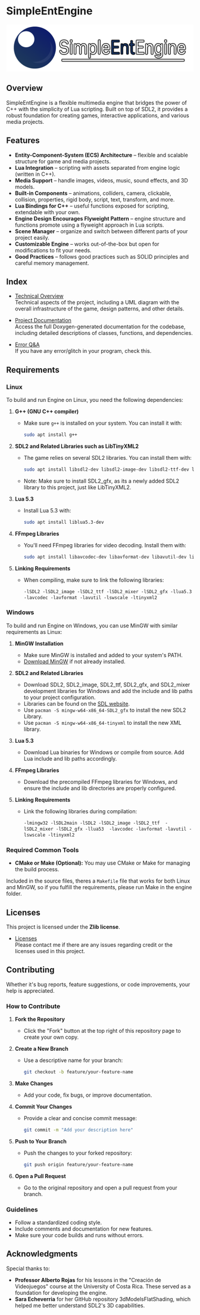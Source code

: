 # SimpleEntEngine

![Engine Logo](./resources/media/LogoA.png)

## Overview

SimpleEntEngine is a flexible multimedia engine that bridges the power of C++ with the simplicity of Lua scripting. Built on top of SDL2, it provides a robust foundation for creating games, interactive applications, and various media projects.

## Features
- **Entity-Component-System (ECS) Architecture** – flexible and scalable structure for game and media projects.
- **Lua Integration** – scripting with assets separated from engine logic (written in C++).
- **Media Support** – handle images, videos, music, sound effects, and 3D models.
- **Built-in Components** – animations, colliders, camera, clickable, collision, properties, rigid body, script, text, transform, and more.
- **Lua Bindings for C++** – useful functions exposed for scripting, extendable with your own.
- **Engine Design Encourages Flyweight Pattern** – engine structure and functions promote using a flyweight approach in Lua scripts.
- **Scene Manager** – organize and switch between different parts of your project easily.
- **Customizable Engine** – works out-of-the-box but open for modifications to fit your needs.
- **Good Practices** – follows good practices such as SOLID principles and careful memory management.

## Index

- [Technical Overview](./resources/markdown/technical_overview.md)  
  Technical aspects of the project, including a UML diagram with the overall infrastructure of the game, design patterns, and other details.
  
- [Project Documentation](./resources/markdown/doxygen.md)  
  Access the full Doxygen-generated documentation for the codebase, including detailed descriptions of classes, functions, and dependencies.

- [Error Q&A](./resources/markdown/error.md)  
 If you have any error/glitch in your program, check this.

## Requirements

### Linux
To build and run Engine on Linux, you need the following dependencies:

1. **G++ (GNU C++ compiler)**
   - Make sure `g++` is installed on your system. You can install it with:
     ```bash
     sudo apt install g++
     ```

2. **SDL2 and Related Libraries such as LibTinyXML2**
   - The game relies on several SDL2 libraries. You can install them with:
     ```bash
     sudo apt install libsdl2-dev libsdl2-image-dev libsdl2-ttf-dev libsdl2-mixer-dev libsdl2-gfx-dev libtinyxml2-dev
     ```
    - Note: Make sure to install SDL2_gfx, as its a newly added SDL2 library to this project, just like LibTinyXML2.

3. **Lua 5.3**
   - Install Lua 5.3 with:
     ```bash
     sudo apt install liblua5.3-dev
     ```

4. **FFmpeg Libraries**
   - You'll need FFmpeg libraries for video decoding. Install them with:
     ```bash
     sudo apt install libavcodec-dev libavformat-dev libavutil-dev libswscale-dev
     ```

5. **Linking Requirements**
   - When compiling, make sure to link the following libraries:
     ```
     -lSDL2 -lSDL2_image -lSDL2_ttf -lSDL2_mixer -lSDL2_gfx -llua5.3 -lavcodec -lavformat -lavutil -lswscale -ltinyxml2
     ```

### Windows
To build and run Engine on Windows, you can use MinGW with similar requirements as Linux:

1. **MinGW Installation**
   - Make sure MinGW is installed and added to your system's PATH.
   - [Download MinGW](https://www.mingw-w64.org/) if not already installed.

2. **SDL2 and Related Libraries**
   - Download SDL2, SDL2_image, SDL2_ttf, SDL2_gfx, and SDL2_mixer development libraries for Windows and add the include and lib paths to your project configuration.
   - Libraries can be found on the [SDL website](https://www.libsdl.org/).
   - Use ```pacman -S mingw-w64-x86_64-SDL2_gfx``` to install the new SDL2 Library.
   - Use ```pacman -S mingw-w64-x86_64-tinyxml``` to install the new XML library.

3. **Lua 5.3**
   - Download Lua binaries for Windows or compile from source. Add Lua include and lib paths accordingly.

4. **FFmpeg Libraries**
   - Download the precompiled FFmpeg libraries for Windows, and ensure the include and lib directories are properly configured.

5. **Linking Requirements**
   - Link the following libraries during compilation:
     ```
     -lmingw32 -lSDL2main -lSDL2 -lSDL2_image -lSDL2_ttf  -lSDL2_mixer -lSDL2_gfx -llua53  -lavcodec -lavformat -lavutil -lswscale -ltinyxml2
     ```
### Required Common Tools
- **CMake or Make (Optional):** You may use CMake or Make for managing the build process.

Included in the source files, theres a `Makefile` file that works for both Linux and MinGW, so if you fulfill the requirements, please run Make in the engine folder.

## Licenses

This project is licensed under the **Zlib license**.

- [Licenses](./resources/markdown/Licenses.md)  
Please contact me if there are any issues regarding credit or the licenses used in this project.

## Contributing

Whether it's bug reports, feature suggestions, or code improvements, your help is appreciated.

### How to Contribute
1. **Fork the Repository**
   - Click the "Fork" button at the top right of this repository page to create your own copy.

2. **Create a New Branch**
   - Use a descriptive name for your branch:
     ```bash
     git checkout -b feature/your-feature-name
     ```

3. **Make Changes**
   - Add your code, fix bugs, or improve documentation.

4. **Commit Your Changes**
   - Provide a clear and concise commit message:
     ```bash
     git commit -m "Add your description here"
     ```

5. **Push to Your Branch**
   - Push the changes to your forked repository:
     ```bash
     git push origin feature/your-feature-name
     ```

6. **Open a Pull Request**
   - Go to the original repository and open a pull request from your branch.

### Guidelines
- Follow a standardized coding style.
- Include comments and documentation for new features.
- Make sure your code builds and runs without errors.

## Acknowledgments

Special thanks to:
- **Professor Alberto Rojas** for his lessons in the "Creación de Videojuegos" course at the University of Costa Rica. These served as a foundation for developing the engine.
- **Sara Echeverria** for her GitHub repository 3dModelsFlatShading, which helped me better understand SDL2's 3D capabilities.
